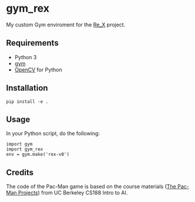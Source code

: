 # gym_rex
My custom Gym enviroment for the [Re_X](https://github.com/AXU9513/Re_X) project.

## Requirements
- Python 3
- [gym](https://gym.openai.com)
- [OpenCV](https://opencv.org) for Python

## Installation
```
pip install -e .
```

## Usage
In your Python script, do the following:
```
import gym
import gym_rex
env = gym.make('rex-v0')
```

## Credits
The code of the Pac-Man game is based on the course materials ([The Pac-Man Projects](http://ai.berkeley.edu/project_overview.html)) from UC Berkeley CS188 Intro to AI. 